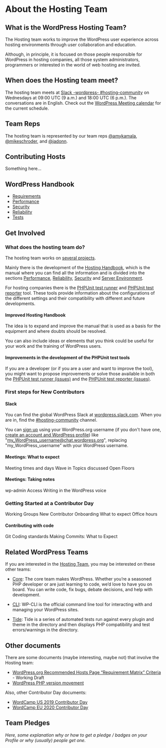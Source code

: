 # About the Hosting Team

## What is the WordPress Hosting Team?

The Hosting team works to improve the WordPress user experience across hosting environments through user collaboration and education.

Although, in principle, it is focused on those people responsible for WordPress in hosting companies, all those system administrators, programmers or interested in the world of web hosting are invited.

## When does the Hosting team meet?

The hosting team meets at [Slack -wordpress- #hosting-community](https://wordpress.slack.com/archives/hosting-community/) on Wednesdays at 09:00 UTC (9 a.m.) and 18:00 UTC (6 p.m.). The conversations are in English. Check out the [WordPress Meeting calendar](https://make.wordpress.org/meetings#hosting) for the current schedule.

## Team Reps

The hosting team is represented by our team reps [@amykamala](https://profiles.wordpress.org/amykamala/), [@mikeschroder](https://profiles.wordpress.org/mikeschroder/), and [@jadonn](https://profiles.wordpress.org/jadonn/).

## Contributing Hosts

Something here...

## WordPress Handbook

- [Requirements](requirements.md)
- [Performance](performance.md)
- [Security](security.md)
- [Reliability](reliability.md)
- [Tests](tests.md)

## Get Involved

### What does the hosting team do?

The hosting team works on [several projects](https://make.wordpress.org/hosting/team-projects/).

Mainly there is the development of the [Hosting Handbook](https://make.wordpress.org/hosting/handbook/), which is the manual where you can find all the information and is divided into the sections [Performance](https://make.wordpress.org/hosting/handbook/handbook/performance/), [Reliability](https://make.wordpress.org/hosting/handbook/handbook/reliability/), [Security](https://make.wordpress.org/hosting/handbook/handbook/security/) and [Server Environment](https://make.wordpress.org/hosting/handbook/handbook/server-environment/).

For hosting companies there is the [PHPUnit test runner](https://github.com/WordPress/phpunit-test-runner) and [PHPUnit test reporter](https://github.com/WordPress/phpunit-test-reporter) tool. These tools provide information about the configurations of the different settings and their compatibility with different and future developments.

#### Improved Hosting Handbook

The idea is to expand and improve the manual that is used as a basis for the equipment and where doubts should be resolved.

You can also include ideas or elements that you think could be useful for your work and the training of WordPress users.

#### Improvements in the development of the PHPUnit test tools


If you are a developer (or if you are a user and want to improve the tool), you might want to propose improvements or solve those available in both the [PHPUnit test runner (issues)](https://github.com/WordPress/phpunit-test-runner/issues) and the [PHPUnit test reporter (issues)](https://github.com/WordPress/phpunit-test-reporter/issues).

### First steps for New Contributors

#### Slack

You can find the global WordPress Slack at [wordpress.slack.com](https://wordpress.slack.com/). When you are in, find the [#hosting-community](https://wordpress.slack.com/archives/hosting-community/) channel.

You can [sign up](https://wordpress.slack.com/signup) using your WordPress.org username (if you don't have one, [create an account and WordPress profile](https://login.wordpress.org/register)) like "my_WordPress_username@chat.wordpress.org", replacing "my_WordPress_username" with your WordPress username.

#### Meetings: What to expect

Meeting times and days
Wave in
Topics discussed
Open Floors

#### Meetings: Taking notes

wp-admin Access
Writing in the WordPress voice 

### Getting Started at a Contributor Day

Working Groups
New Contributor Onboarding
What to expect
Office hours

#### Contributing with code

Git
Coding standards
Making Commits: What to Expect

## Related WordPress Teams

If you are interested in the [Hosting Team](https://make.wordpress.org/hosting/), you may be interested on these other teams:

- [Core](https://make.wordpress.org/core/): The core team makes WordPress. Whether you’re a seasoned PHP developer or are just learning to code, we’d love to have you on board. You can write code, fix bugs, debate decisions, and help with development.
- [CLI](https://make.wordpress.org/cli/): WP-CLI is the official command line tool for interacting with and managing your WordPress sites.

- [Tide](https://make.wordpress.org/tide/): Tide is a series of automated tests run against every plugin and theme in the directory and then displays PHP compatibility and test errors/warnings in the directory.

## Other documents

There are some documents (maybe interesting, maybe not) that involve the Hosting team:

- [WordPress.org Recommended Hosts Page “Requirement Matrix” Criteria](https://docs.google.com/document/d/1uvb3LsOyTZ0D2mVw7yokfCxMb0lCkFWdSnXD1b-2HWU/) - Working Draft
- [WordPress PHP version movement](https://docs.google.com/spreadsheets/d/1nU4bGxeVxqpRwbtSDwKa994XPuCKbb2FNpQWcVy9c_Q/)

Also, other Contributor Day documents:

- [WordCamp US 2019 Contributor Day](https://docs.google.com/document/d/1Mb_7ZVslbD4L_cmXqBuiaeOPd8CF7v2D3c3iCN572QY/)
- [WordCamp EU 2020 Contributor Day](https://docs.google.com/document/d/14BuRJRp7bS1dqj2Dezxawg9QMWOWrMmg1XXJPyLKOis/)

## Team Pledges

*Here, some explanation why or how to get a pledge / badges on your Profile or why (usually) people get one.*


